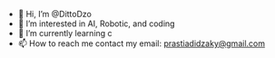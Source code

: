 - 👋 Hi, I’m @DittoDzo
- 👀 I’m interested in AI, Robotic, and coding
- 🌱 I’m currently learning c
- 📫 How to reach me contact my email: prastiadidzaky@gmail.com

<!---
DittoDzo/DittoDzo is a ✨ special ✨ repository because its `README.md` (this file) appears on your GitHub profile.
You can click the Preview link to take a look at your changes.
--->
